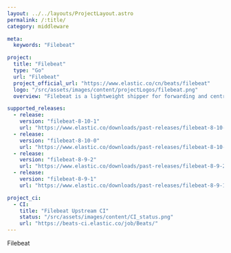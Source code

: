 ```yaml
---
layout: ../../layouts/ProjectLayout.astro
permalink: /:title/
category: middleware

meta:
  keywords: "Filebeat"

project:
  title: "Filebeat"
  type: "Go"
  url: "Filebeat"
  project_official_url: "https://www.elastic.co/cn/beats/filebeat"
  logo: "/src/assets/images/content/projectLogos/filebeat.png"
  overview: "Filebeat is a lightweight shipper for forwarding and centralizing log data. Installed as an agent on your servers, Filebeat monitors the log files or locations that you specify, collects log events, and forwards them either to Elasticsearch or Logstash for indexing."

supported_releases:
  - release:
    version: "filebeat-8-10-1"
    url: "https://www.elastic.co/downloads/past-releases/filebeat-8-10-1"
  - release:
    version: "filebeat-8-10-0"
    url: "https://www.elastic.co/downloads/past-releases/filebeat-8-10-0"
  - release:
    version: "filebeat-8-9-2"
    url: "https://www.elastic.co/downloads/past-releases/filebeat-8-9-2"
  - release:
    version: "filebeat-8-9-1"
    url: "https://www.elastic.co/downloads/past-releases/filebeat-8-9-1"

project_ci:
  - CI:
    title: "Filebeat Upstream CI"
    status: "/src/assets/images/content/CI_status.png"
    url: "https://beats-ci.elastic.co/job/Beats/"
---
```


<p>Filebeat</p>
